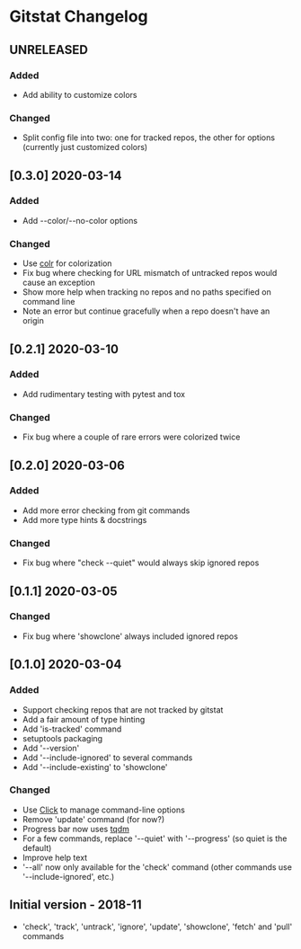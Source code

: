 # Gitstat Changelog

## UNRELEASED

### Added

* Add ability to customize colors

### Changed

* Split config file into two: one for tracked repos, the other for options (currently just customized colors)

## [0.3.0] 2020-03-14

### Added

* Add --color/--no-color options

### Changed

* Use [colr](https://github.com/welbornprod/colr) for colorization
* Fix bug where checking for URL mismatch of untracked repos would cause an exception
* Show more help when tracking no repos and no paths specified on command line
* Note an error but continue gracefully when a repo doesn't have an origin

## [0.2.1] 2020-03-10

### Added

* Add rudimentary testing with pytest and tox

### Changed

* Fix bug where a couple of rare errors were colorized twice


## [0.2.0] 2020-03-06

### Added

* Add more error checking from git commands
* Add more type hints & docstrings

### Changed

* Fix bug where "check --quiet" would always skip ignored repos


## [0.1.1] 2020-03-05

### Changed

* Fix bug where 'showclone' always included ignored repos


## [0.1.0] 2020-03-04

### Added

* Support checking repos that are not tracked by gitstat
* Add a fair amount of type hinting
* Add 'is-tracked' command
* setuptools packaging
* Add '--version'
* Add '--include-ignored' to several commands
* Add '--include-existing' to 'showclone'

### Changed

* Use [Click](https://click.palletsprojects.com/) to manage command-line options
* Remove 'update' command (for now?)
* Progress bar now uses [tqdm](https://github.com/tqdm/tqdm)
* For a few commands, replace '--quiet' with '--progress' (so quiet is the default)
* Improve help text
* '--all' now only available for the 'check' command (other commands use '--include-ignored', etc.)


## Initial version - 2018-11

* 'check', 'track', 'untrack', 'ignore', 'update', 'showclone', 'fetch' and 'pull' commands
